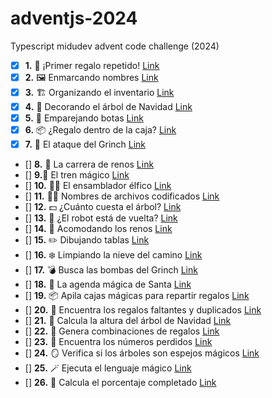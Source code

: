 # adventjs-2024
Typescript midudev advent code challenge (2024)


- [x] **1.** 🎁 ¡Primer regalo repetido! [Link](https://adventjs.dev/es/challenges/2024/1)
- [x] **2.** 🖼️ Enmarcando nombres [Link](https://adventjs.dev/es/challenges/2024/2)
- [x] **3.** 🏗️ Organizando el inventario [Link](https://adventjs.dev/es/challenges/2024/3)
- [x] **4.** 🎄 Decorando el árbol de Navidad [Link](https://adventjs.dev/es/challenges/2024/4)
- [x] **5.** 👞 Emparejando botas [Link](https://adventjs.dev/es/challenges/2024/5)
- [x] **6.** 📦 ¿Regalo dentro de la caja? [Link](https://adventjs.dev/es/challenges/2024/6)
- [x] **7.** 👹 El ataque del Grinch [Link](https://adventjs.dev/es/challenges/2024/7)
- [] **8.** 🦌 La carrera de renos [Link](https://adventjs.dev/es/challenges/2024/8)
- [] **9.**🚂 El tren mágico [Link](https://adventjs.dev/es/challenges/2024/9)
- [] **10.**  👩‍💻 El ensamblador élfico [Link](https://adventjs.dev/es/challenges/2024/10)
- [] **11.**  🏴‍☠️ Nombres de archivos codificados [Link](https://adventjs.dev/es/challenges/2024/11)
- [] **12.**  💵 ¿Cuánto cuesta el árbol? [Link](https://adventjs.dev/es/challenges/2024/12)
- [] **13.**  🤖 ¿El robot está de vuelta? [Link](https://adventjs.dev/es/challenges/2024/13)
- [] **14.**  🦌 Acomodando los renos [Link](https://adventjs.dev/es/challenges/2024/14)
- [] **15.**  ✏️ Dibujando tablas [Link](https://adventjs.dev/es/challenges/2024/15)
- [] **16.**  ❄️ Limpiando la nieve del camino [Link](https://adventjs.dev/es/challenges/2024/16)
- [] **17.**  💣 Busca las bombas del Grinch [Link](https://adventjs.dev/es/challenges/2024/17)
- [] **18.**  📇 La agenda mágica de Santa [Link](https://adventjs.dev/es/challenges/2024/18)
- [] **19.**  📦 Apila cajas mágicas para repartir regalos [Link](https://adventjs.dev/es/challenges/2024/19)
- [] **20.**  🎁 Encuentra los regalos faltantes y duplicados [Link](https://adventjs.dev/es/challenges/2024/20)
- [] **21.**  🎄 Calcula la altura del árbol de Navidad [Link](https://adventjs.dev/es/challenges/2024/21)
- [] **22.**  🎁 Genera combinaciones de regalos [Link](https://adventjs.dev/es/challenges/2024/22)
- [] **23.**  🔢 Encuentra los números perdidos [Link](https://adventjs.dev/es/challenges/2024/23)
- [] **24.**  🪞 Verifica si los árboles son espejos mágicos [Link](https://adventjs.dev/es/challenges/2024/24)
- [] **25.**  🪄 Ejecuta el lenguaje mágico [Link](https://adventjs.dev/es/challenges/2024/25)
- [] **26.**  🎯 Calcula el porcentaje completado [Link](https://adventjs.dev/es/challenges/2024/26)
